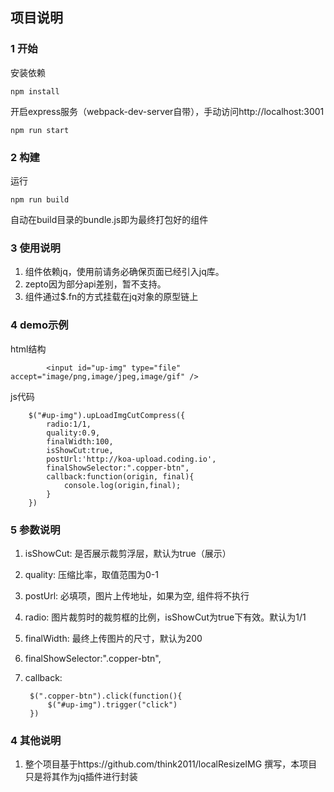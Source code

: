 ## 项目说明

### 1 开始
安装依赖

	npm install

开启express服务（webpack-dev-server自带），手动访问http://localhost:3001

    npm run start

### 2 构建
运行

    npm run build

自动在build目录的bundle.js即为最终打包好的组件

### 3 使用说明
1. 组件依赖jq，使用前请务必确保页面已经引入jq库。
2. zepto因为部分api差别，暂不支持。
3. 组件通过$.fn的方式挂载在jq对象的原型链上

### 4 demo示例
html结构

			<input id="up-img" type="file" accept="image/png,image/jpeg,image/gif" />

js代码

		$("#up-img").upLoadImgCutCompress({
			radio:1/1,
			quality:0.9,
			finalWidth:100,
			isShowCut:true,
			postUrl:'http://koa-upload.coding.io',
			finalShowSelector:".copper-btn",
			callback:function(origin, final){
				console.log(origin,final);
			}
		})
### 5 参数说明

1. isShowCut: 是否展示裁剪浮层，默认为true（展示）
2. quality: 压缩比率，取值范围为0-1
3. postUrl: 必填项，图片上传地址，如果为空, 组件将不执行
4. radio: 图片裁剪时的裁剪框的比例，isShowCut为true下有效。默认为1/1
5. finalWidth: 最终上传图片的尺寸，默认为200
6. finalShowSelector:".copper-btn",
7. callback:

		$(".copper-btn").click(function(){
			$("#up-img").trigger("click")
		})

### 4 其他说明

1. 整个项目基于https://github.com/think2011/localResizeIMG 撰写，本项目只是将其作为jq插件进行封装
